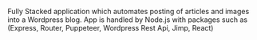 Fully Stacked application which automates posting of articles and images into a Wordpress blog.
App is handled by Node.js with packages such as (Express, Router, Puppeteer, Wordpress Rest Api, Jimp, React)
